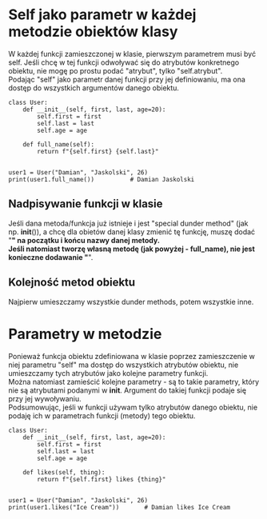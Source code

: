 # Self jako parametr w każdej metodzie obiektów klasy  
W każdej funkcji zamieszczonej w klasie, pierwszym parametrem musi być self. Jeśli chcę w tej funkcji odwoływać się do atrybutów konkretnego obiektu, nie mogę po prostu podać "atrybut", tylko "self.atrybut".  
Podając "self" jako parametr danej funkcji przy jej definiowaniu, ma ona dostęp do wszystkich argumentów danego obiektu.  
  
```
class User:
    def __init__(self, first, last, age=20):
        self.first = first
        self.last = last
        self.age = age

    def full_name(self):
        return f"{self.first} {self.last}"


user1 = User("Damian", "Jaskolski", 26)
print(user1.full_name())          # Damian Jaskolski
```
  
## Nadpisywanie funkcji w klasie  
Jeśli dana metoda/funkcja już istnieje i jest "special dunder method" (jak np. __init__()), a chcę dla obietów danej klasy zmienić tę funkcję, muszę dodać "__" na początku i końcu nazwy danej metody.  
Jeśli natomiast tworzę własną metodę (jak powyżej - full_name), nie jest konieczne dodawanie "__".  
  
  
## Kolejność metod obiektu   
Najpierw umieszczamy wszystkie dunder methods, potem wszystkie inne.  
   
  
# Parametry w metodzie  
Ponieważ funkcja obiektu zdefiniowana w klasie poprzez zamieszczenie w niej parametru "self" ma dostęp do wszystkich atrybutów obiektu, nie umieszczamy tych atrybutów jako kolejne parametry funkcji.  
Można natomiast zamieścić kolejne parametry - są to takie parametry, który nie są atrybutami podanymi w __init__. Argument do takiej funkcji podaje się przy jej wywoływaniu.  
Podsumowując, jeśli w funkcji używam tylko atrybutów danego obiektu, nie podaję ich w parametrach funkcji (metody) tego obiektu.  
   
```
class User:
    def __init__(self, first, last, age=20):
        self.first = first
        self.last = last
        self.age = age

    def likes(self, thing):
        return f"{self.first} likes {thing}"


user1 = User("Damian", "Jaskolski", 26)
print(user1.likes("Ice Cream"))       # Damian likes Ice Cream
```
